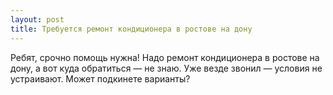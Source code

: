 ```yaml
---
layout: post 
title: Требуется ремонт кондиционера в ростове на дону 
--- 
```

Ребят, срочно помощь нужна! Надо ремонт кондиционера в ростове на дону, а вот куда обратиться — не знаю. Уже везде звонил — условия не устраивают. Может подкинете варианты?